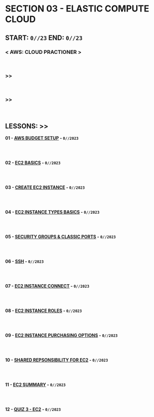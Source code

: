 # SECTION 03 - ELASTIC COMPUTE CLOUD

## **START: `0//23` END: `0//23`**

### < AWS: CLOUD PRACTIONER ><br>

<br>

### >>

<br>

### >>

<br>

## LESSONS: >>

**01 - [AWS BUDGET SETUP]() - `0//2023`**<br>
<br>

<br>

**02 - [EC2 BASICS]() - `0//2023`**<br>
<br>

<br>

**03 - [CREATE EC2 INSTANCE]() - `0//2023`**<br>
<br>

<br>

**04 - [EC2 INSTANCE TYPES BASICS]() - `0//2023`**<br>
<br>

<br>

**05 - [SECURITY GROUPS & CLASSIC PORTS]() - `0//2023`**<br>
<br>

<br>

**06 - [SSH]() - `0//2023`**<br>
<br>

<br>

**07 - [EC2 INSTANCE CONNECT]() - `0//2023`**<br>
<br>

<br>

**08 - [EC2 INSTANCE ROLES]() - `0//2023`**<br>
<br>

<br>

**09 - [EC2 INSTANCE PURCHASING OPTIONS]() - `0//2023`**<br>
<br>

<br>

**10 - [SHARED REPSONSIBILITY FOR EC2]() - `0//2023`**<br>
<br>

<br>

**11 - [EC2 SUMMARY]() - `0//2023`**<br>
<br>

<br>

**12 - [QUIZ 3 - EC2]() - `0//2023`**<br>
<br>

<br>
